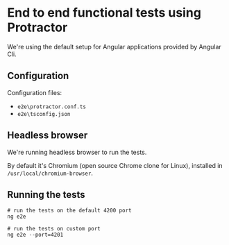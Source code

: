# End to end functional tests using Protractor

We're using the default setup for Angular applications provided by Angular Cli.

## Configuration

Configuration files:

- `e2e\protractor.conf.ts`
- `e2e\tsconfig.json`

## Headless browser

We're running headless browser to run the tests.

By default it's Chromium (open source Chrome clone for Linux), installed in `/usr/local/chromium-browser`.

## Running the tests

````
# run the tests on the default 4200 port
ng e2e

# run the tests on custom port
ng e2e --port=4201
````

